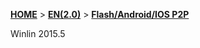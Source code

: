 [**HOME**](Home) > [**EN(2.0)**](v2_EN_Home) > [**Flash/Android/IOS P2P**](v2_EN_WebP2P)

Winlin 2015.5
